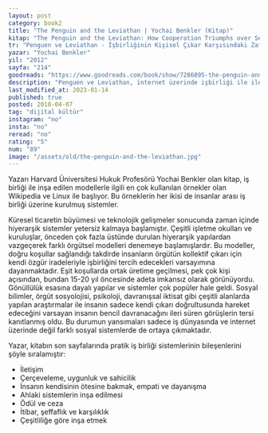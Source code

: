 ```yaml
---
layout: post  
category: book2  
title: "The Penguin and the Leviathan | Yochai Benkler (Kitap)"  
kitap: "The Penguin and the Leviathan: How Cooperation Triumphs over Self-Interest"  
tr: "Penguen ve Leviathan - İşbirliğinin Kişisel Çıkar Karşısındaki Zaferi"  
yazar: "Yochai Benkler"  
yil: "2012"  
sayfa: "214"  
goodreads: "https://www.goodreads.com/book/show/7286895-the-penguin-and-the-leviathan"
description: "Penguen ve Leviathan, internet üzerinde işbirliği ile ilerleyen gönüllülük esasına dayanan projeler çağında insanın bireyci yaklaşımını sorguluyor."
last_modified_at: 2023-01-14
published: true
posted: 2018-04-07
tag: "dijital kültür"
instagram: "no"
insta: "no"
reread: "no"
rating: "5"
num: "89"
image: "/assets/old/the-penguin-and-the-leviathan.jpg"
---
```


Yazarı Harvard Üniversitesi Hukuk Profesörü Yochai Benkler olan kitap, iş birliği ile inşa edilen modellerle ilgili en çok kullanılan örnekler olan Wikipedia ve Linux ile başlıyor. Bu örneklerin her ikisi de insanlar arası iş birliği üzerine kurulmuş sistemler.  
  
Küresel ticaretin büyümesi ve teknolojik gelişmeler sonucunda zaman içinde hiyerarşik sistemler yetersiz kalmaya başlamıştır. Çeşitli işletme okulları ve kuruluşlar, önceden çok fazla üstünde durulan hiyerarşik yapılardan vazgeçerek farklı örgütsel modelleri denemeye başlamışlardır. Bu modeller, doğru koşullar sağlandığı takdirde insanların örgütün kollektif çıkarı için kendi özgür iradeleriyle işbirliğini tercih edecekleri varsayımına dayanmaktadır. Eşit koşullarda ortak üretime geçilmesi, pek çok kişi açısından, bundan 15-20 yıl öncesinde adeta imkansız olarak görünüyordu. Gönüllülük esasına dayalı yapılar ve sistemler çok popüler hale geldi. Sosyal bilimler, örgüt sosyolojisi, psikoloji, davranışsal iktisat gibi çeşitli alanlarda yapılan araştırmalar ile insanın sadece kendi çıkarı doğrultusunda hareket edeceğini varsayan insanın bencil davranacağını ileri süren görüşlerin tersi kanıtlanmış oldu. Bu durumun yansımaları sadece iş dünyasında ve internet üzerinde değil farklı sosyal sistemlerde de ortaya çıkmaktadır.  
  
Yazar, kitabın son sayfalarında pratik iş birliği sistemlerinin bileşenlerini şöyle sıralamıştır:  
- İletişim  
- Çerçeveleme, uygunluk ve sahicilik  
- İnsanın kendisinin ötesine bakmak, empati ve dayanışma  
- Ahlaki sistemlerin inşa edilmesi  
- Ödül ve ceza  
- İtibar, şeffaflık ve karşılıklık  
- Çeşitliliğe göre inşa etmek  
 

